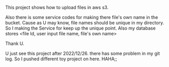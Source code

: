 This project shows how to upload files in aws s3.

Also there is some service codes for making there file's own name in the bucket.
Cause as U may know, file names should be unique in my directory.
So I making the Service for keep up the unique point. Also my database stores <file Id, user input file name, file's own name>

Thank U.


U just see this project after 2022/12/26.
there has some problem in my git log. So I pushed different toy project on here. HAHA;;
